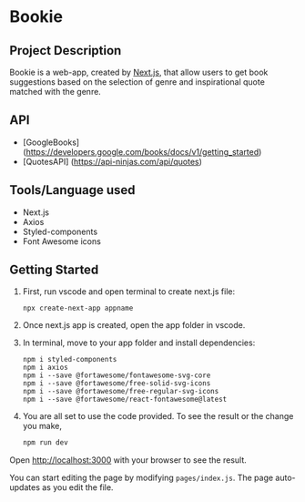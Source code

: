 # Bookie
## Project Description
Bookie is a web-app, created by [Next.js](https://nextjs.org/), that allow users to get book suggestions based on the selection of genre and inspirational quote matched with the genre.

## API
- [GoogleBooks] (https://developers.google.com/books/docs/v1/getting_started)
- [QuotesAPI] (https://api-ninjas.com/api/quotes)

## Tools/Language used
- Next.js
- Axios
- Styled-components
- Font Awesome icons

## Getting Started
1. First, run vscode and open terminal to create next.js file:
    ```
    npx create-next-app appname
    ```

2. Once next.js app is created, open the app folder in vscode.

3. In terminal, move to your app folder and install dependencies:
    ```
    npm i styled-components
    npm i axios
    npm i --save @fortawesome/fontawesome-svg-core
    npm i --save @fortawesome/free-solid-svg-icons
    npm i --save @fortawesome/free-regular-svg-icons
    npm i --save @fortawesome/react-fontawesome@latest

    ```

4. You are all set to use the code provided. To see the result or the change you make, 
    ```bash
    npm run dev
    ```

Open [http://localhost:3000](http://localhost:3000) with your browser to see the result.

You can start editing the page by modifying `pages/index.js`. The page auto-updates as you edit the file.
